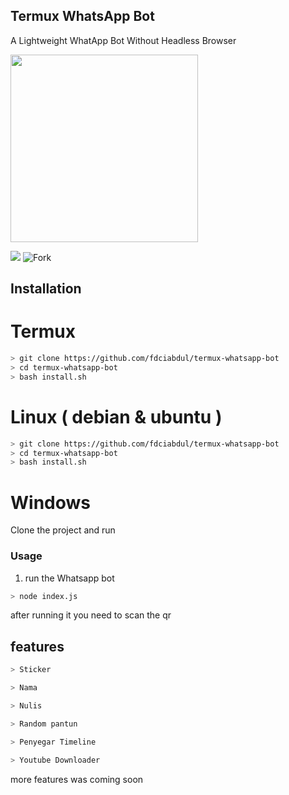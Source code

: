 ## Termux WhatsApp Bot 

A Lightweight WhatApp Bot Without Headless Browser

<img src="https://www.pngkey.com/png/full/824-8245235_if-you-just-want-crazy-anime.png" width="300" >


<a href="https://instagram.com/fdciabdul"><img src="https://img.shields.io/twitter/follow/fdciabdul?style=flat-square"/></a>
![Fork](https://img.shields.io/github/forks/fdciabdul/termux-whatsapp-bot?style=flat-square)

 

## Installation


# Termux
```bash
> git clone https://github.com/fdciabdul/termux-whatsapp-bot
> cd termux-whatsapp-bot
> bash install.sh

```

# Linux ( debian & ubuntu )
```bash
> git clone https://github.com/fdciabdul/termux-whatsapp-bot
> cd termux-whatsapp-bot
> bash install.sh

```

# Windows

Clone the project and run 



### Usage
1. run the Whatsapp bot

```bash
> node index.js
```

after running it you need to scan the qr


## features 

```bash
> Sticker 

> Nama 

> Nulis

> Random pantun

> Penyegar Timeline

> Youtube Downloader

```

more features was coming soon
